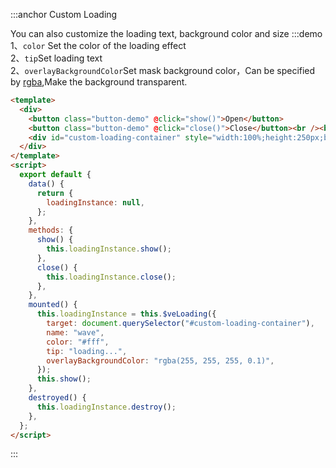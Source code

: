 :::anchor Custom Loading

You can also customize the loading text, background color and size
:::demo 1、`color` Set the color of the loading effect<br>2、`tip`Set loading text<br>2、`overlayBackgroundColor`Set mask background color，Can be specified by [rgba](https://www.w3schools.com/cssref/func_rgba.asp),Make the background transparent.

```html
<template>
  <div>
    <button class="button-demo" @click="show()">Open</button>
    <button class="button-demo" @click="close()">Close</button><br /><br />
    <div id="custom-loading-container" style="width:100%;height:250px;background-color:#2980b9;" />
  </div>
</template>
<script>
  export default {
    data() {
      return {
        loadingInstance: null,
      };
    },
    methods: {
      show() {
        this.loadingInstance.show();
      },
      close() {
        this.loadingInstance.close();
      },
    },
    mounted() {
      this.loadingInstance = this.$veLoading({
        target: document.querySelector("#custom-loading-container"),
        name: "wave",
        color: "#fff",
        tip: "loading...",
        overlayBackgroundColor: "rgba(255, 255, 255, 0.1)",
      });
      this.show();
    },
    destroyed() {
      this.loadingInstance.destroy();
    },
  };
</script>
```

:::
